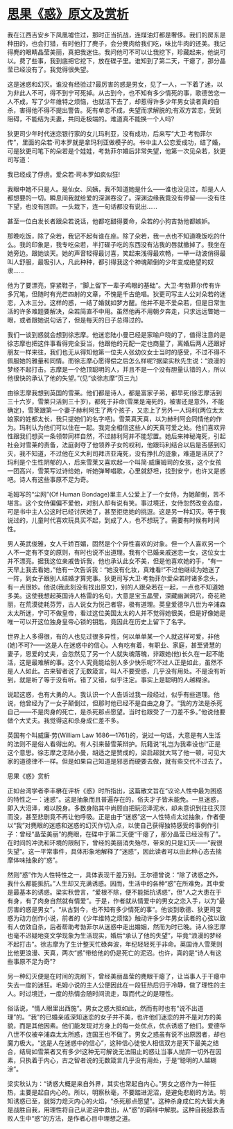 # [思果《惑》原文及赏析](https://www.vrrw.net/wx/8771.html)

我在江西吉安乡下凤凰墟住过，那时正当抗战，连煤油灯都是奢侈。我们的房东是种田的，也会打猎，有时他打了麂子，会分麂肉给我们吃，味比牛肉的还美。我记得麂的眼睛晶莹美丽，真把我迷住。我问他可不可以让我挖下，珍藏起来，他说可以。费了些事，我到底把它挖下，放在碟子里。谁知到了第二天，干瘪了，那分晶莹已经没有了。我觉得很失望。

这是迷惑和幻灭。谁没有经验过?最厉害的惑是男女，见了一人，一下着了迷，以为非此人不可，得不到宁可死掉。从古到今，也不知有多少情死的事，歌德苦恋一人不成，写了少年维特之烦恼，也就活下去了，却惹得许多少年男女读者真的自杀，害得他不得不提出警告。死有单恋不成，失望而求解脱的;有双方苦恋，受到阻碍，不能结为夫妻，共同走极端的。难道真不能换一个人吗?

狄更司少年时代迷恋银行家的女儿玛利亚，没有成功，后来写“大卫·考勃菲尔传”，里面的朵若·司本罗就是拿玛利亚做模子的。书中主人公恋爱成功，结了婚，可是狄更司笔下的朵若是个娃娃，考勃菲尔婚后非常失望，他第一次见朵若，狄更司写道：

我已经成了俘虏。爱朵若·司本罗如疯似狂!



我眼中她不只是人。是仙女、风姨，我不知道她是什么——谁也没见过，却是人人都想要的一切。瞬息间我就给爱的深渊吞没了。深渊边缘我竟没有停留——没有往下望，也没有回顾。一头栽下，连一句话都没有说出……

甚至一位白发长者跟朵若说话，他都吃醋得要命，朵若的小狗吉勃他都嫉妒。

那晚吃饭，除了朵若，我记不起有谁在座。除了朵若，我一点也不知道晚饭吃的什么。我的印象是，我专吃朵若，半打碟子吃的东西没有沾我的唇就撤掉了。我坐在她旁边。跟她谈天。她的声音轻得最讨喜，笑起来浅得最欢畅，一举一动波俏得最叫人舒服，最吸引人，凡此种种，都引得我这个神魂颠倒的少年变成绝望的奴隶……

他为了要漂亮，穿紧鞋子，“脚上留下一辈子鸡眼的基础”。大卫·考勃菲尔传有许多冗笔，但随时有光芒四射的文章，不愧是千古绝唱。狄更司写主人公对朵若的迷恋，入木三分。这样的惑，一结了婚就如梦方醒。他并不是不爱朵若，但是日常生活的许多难题要解决，朵若简直不中用。虽然他再不用朝夕奔走，只求远远瞥她一眼，或者跟她说句话了，但是每天的日子总得过的。

我们一谈到惑就会想到徐志摩。他迷恋陆小曼已经是家喻户晓的了，值得注意的是徐志摩也把这件事看得完全妥当，他跟他的元配一定也商量了，离婚后两人还跟好朋友一样来往，我们也无从得知他第一位夫人张幼仪女士当时的感受，不过不得不佩服她的雅量和同情。而徐志摩心愿得偿之后怎么样呢?据梁实秋先生说：“浪漫的梦经不起打击。志摩是一个绝顶聪明的人，并且不是一个没有胆量认错的人，所以他很快的承认了他的失望。”(见“谈徐志摩”页三九)

由徐志摩我想到英国的雪莱。他们都是诗人，都是富家子弟，都早死(徐志摩活到三十六岁，雪莱只活到三十岁)，都死于非命(雪莱是淹死的，被害还是意外，不能确定)，雪莱跟第一个妻子赫利阿生了两个孩子，又恋上了另外一人玛利(两位太太娘家的姓都太长，我只提她们的名字吧)。雪莱真天真，以为赫利阿会同情他的作为。玛利认为他们可以住在一起。我完全相信这些人的天真可爱之处。他们喜欢异性跟我们想买一条领带同样自然，不过赫利阿并不能恝置。她后来神秘淹死，引起社会对雪莱的责备，法庭剥夺了他领养子女的权利，他跟玛利结合以后是否感到幻灭，我不知道，不过他在义大利司拜济亚淹死，没有挣扎的迹象，难道是活厌了?玛利是个生性阴郁的人，后来雪莱又喜欢起一个叫简·威廉姆司的女孩，这个女孩一团高兴，雪莱写过诗给她，听她弹琴唱歌，心里就舒坦，找到安宁，也许又是惑吧。诗人有这些事原不足为奇。

毛姆写的“尘网”(Of Human Bondage)里主人公爱上了一个女侍，为她颠倒，苦不堪言。这个女侍偏偏不爱他，对别人却有说有笑。事过境迁，女侍忽然改变态度，可是书中主人公这时已经讨厌她了，甚至拒绝她的挑逗。这是另一种幻灭。等于我说过的，儿童时代喜欢玩具买不起，到成了人，也不想玩了。需要有时候有时间性。

男人英武俊雅，女人千娇百媚，固然是个个异性喜欢的对象。但一个人喜欢另一个人不一定有不变的原则，有时也说不出道理。我有个已婚亲戚迷恋一女，这位女士并不漂亮。据我这位亲戚告诉我，他也承认此女不美，但是他喜欢她的手，“有一天早上我去看她，”他有一次告诉我：“她没有化妆，真难看!”不过他继续为她迷了一阵，到女子跟别人结婚才算完事。狄更司写大卫·考勃菲尔爱朵若时诸多念头，有一点很妙。他说(我此刻没有找出原文)，别的人跟朵若在一起，一点也不知道她多美。这使我想起英国诗人格雷的名句，大意是宝玉晶莹，深藏幽渊洞穴，奇花艳丽，在荒漠徒耗芬芳，古人说女为悦己者容，极有道理。英皇爱德华八世为辛浦森太太所迷，宁可不做皇帝，看过这位美国太太的人并不觉得她很美，但是好像她是唯一可以开这位独身皇帝心锁的钥匙，竟因此在历史上留下了名字。

世界上人多得很，有的人也见过很多异性，何以单单某一个人就这样可爱，非他(她)不可?——这是人在迷惑中的信心。人有吃有着，有职业、家庭，甚至贤慧的妻子，恩爱的丈夫，会忽然见了另一个人就失魂落魄，非跟她(他)长久在一起不能活，这是最难解的事。这个人究竟能给别人多少快乐呢?不过人正是如此，虽然不是人人如此。古来智者说了无数箴言，叫人不要受惑，几乎没有用处。不是没有听到，就是听了等于没有听。错了又错，似乎注定。事实上是聪明的人越糊涂。

说起这惑，也有大勇的人。我认识一个人告诉过我一段经过，似乎有些道理。他说，他曾经为了一女子颠倒过，但那时他已经不是自由之身了。“我的方法是杀死自己——不是肉身的死亡，是杀死那点愿望。当时也跟受了一刀差不多。”他说他要做个大丈夫。我觉得这和杀身成仁差不多。

英国有个叫威廉·劳(William Law 1686—1761)的，说过一句话，大意是有人生活的法则不是俗人看得出的。有人引来替雪莱辩护。阮籍说“礼岂为我辈设也!”正是这个意思。徐志摩之恋陆小曼，胡适之是赞成的，梁启超就大骂了他一顿，可见大家的道德律不一样。但是如果自己知道是邪恶而硬要去做，就有些交代不过去了。

思果《惑》赏析

正如台湾学者李丰楙在评析《惑》时所指出，这篇散文旨在“议论人性中最为困惑的特性之一：迷惑”。这是抽象而且普遍存在的，俗夫才子皆未能免。一旦迷惑，即入大沼泽，难以脱身。多数身陷其中尚顾自把玩沼泽泥水，却未意识到往往灭顶而没，甚至悲剧竟不再让他呼吸。正是由于“迷惑”这一人性特点太过抽象，作者便以“我”对麂眼的迷惑和迷惑的幻灭作切入点，以使自己获得独特感受的事例作引子：曾经“晶莹美丽”的麂眼，在碟中于第二天便“干瘪了，那分晶莹已经没有了”。在时间的冲洗和环境的限制下，曾经的美丽消失殆尽，带来的只是幻灭——“我很失望”。这一平常事件，具体形象地解释了“迷惑”，因此读者可以由此种心态去揣摩体味抽象的“惑”。

然则“惑”作为人性特性之一，具体表现千差万别。王尔德曾说：“除了诱惑之外，我什么都能抵抗。”人生却又充满诱惑。因而，生活中的各种“惑”在所难免，其中爱是最基本的诱惑。梁实秋尝言，“爱根不除，便不能抵抗诱惑”，但“人之大患在于有身，有了肉身自然就有情爱”。于是，作者就从情爱中的男女之恋入手，以为“最厉害的惑是男女”，“从古到今，也不知有多少情死的事”。他谈到歌德、狄更司变惑为动力创作小说，前者的《少年维特之烦恼》触动许多少年男女读者的心弦以致有人仿效自杀，后者帮助考勃菲尔从迷惑中走出婚姻，然而为时已晚。诗人徐志摩也毫不迟疑地变文学现象为生活现实，婚后“承认了他的失望”，毕竟“浪漫的梦经不起打击”。徐志摩为了生计整天忙碌奔波，年纪轻轻死于非命。英国诗人雪莱则比他更浪漫、天真，两次“惑”带给他的仍是死亡的泥沼。也许，真的是“诗人有这些事原不足为奇”?

另一种幻灭便是在时间的洗刷下，曾经美丽晶莹的麂眼干瘪了，让当事人于干瘪中失去一度的迷狂。毛姆小说的主人公便因此在一段狂热后归于冷静，做了理性的主人。时过境迁，一度的热情会随时间流走，取而代之的是理性。

俗话说，“情人眼里出西施”。男女之惑大抵如此，然而有时也有“说不出道理”的。“我”的已婚亲戚深知迷恋的女子并不美，也许他们迷恋的并不是对方的美貌，而是其他因素。他们能发现对方身上的每一处优点，优点诱惑了他们。爱德华八世不仅被辛浦森太太所惑，连国王也不做了。男女之惑虽有说不出原因者，却也魔力极大。“这是人在迷惑中的信心”，这种信心徒使人相信双方是天下最美之结合，结局如雪莱者又有多少!这种无可解说无法阻止的惑让当事人抛弃一切外在因素，只执着于内心，古之智者说的无数箴言几乎没有用处，于是“聪明的人越糊涂”。

梁实秋认为：“诱惑大概是来自外界，其实也常起自内心。”男女之惑作为一种狂热，主要是起自内心的。所以，明察秋毫，不要踏进泥沼，是避免悲剧的方法。明知诱惑已至，就努力熄灭内心的火焰，“杀死那点愿望”。这种杀身成仁的大智大勇是战胜自我，用理性将自己从泥沼中救出，从“惑”的羁绊中解脱。这种自我拯救击败人生中“惑”的方法，是作者心目中理想之道。

